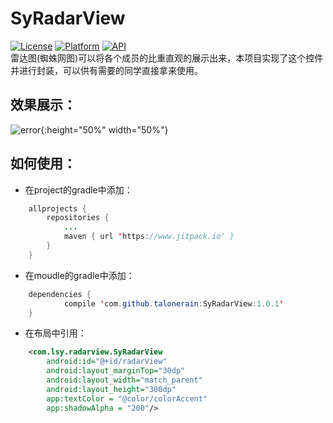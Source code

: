 # SyRadarView

[![License](https://img.shields.io/badge/license-Apache%202-green.svg)](https://www.apache.org/licenses/LICENSE-2.0)
[![Platform](https://img.shields.io/badge/Platform-Android-green.svg)](https://developer.android.com/index.html)
[![API](https://img.shields.io/badge/API-16%2B-green.svg?style=flat)](https://android-arsenal.com/api?level=16)  
雷达图(蜘蛛网图)可以将各个成员的比重直观的展示出来，本项目实现了这个控件并进行封装，可以供有需要的同学直接拿来使用。  
	
## 效果展示：   
![error](https://raw.githubusercontent.com/talonerain/SyRadarView/master/screenshots/demo.png){:height="50%" width="50%"}

## 如何使用：
- 在project的gradle中添加：


```java
	allprojects {
		repositories {
			...
			maven { url 'https://www.jitpack.io' }
		}
	}
``` 
- 在moudle的gradle中添加：

```java
	dependencies {
	        compile 'com.github.talonerain:SyRadarView:1.0.1'
	}
```
- 在布局中引用：

```xml
	<com.lsy.radarview.SyRadarView
        android:id="@+id/radarView"
        android:layout_marginTop="30dp"
        android:layout_width="match_parent"
        android:layout_height="300dp"
        app:textColor = "@color/colorAccent"
        app:shadowAlpha = "200"/>
```
